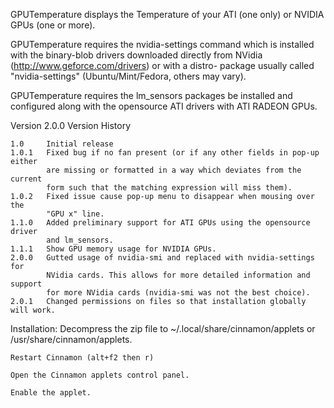 GPUTemperature displays the Temperature of your ATI (one only) or NVIDIA GPUs (one or more).

GPUTemperature requires the nvidia-settings command which is installed with the binary-blob
drivers downloaded directly from NVidia (http://www.geforce.com/drivers) or with a distro-
package usually called "nvidia-settings" (Ubuntu/Mint/Fedora, others may vary).

GPUTemperature requires the lm_sensors packages be installed and configured 
along with the opensource ATI drivers with ATI RADEON GPUs.

Version 2.0.0
Version History

	1.0		Initial release
	1.0.1	Fixed bug if no fan present (or if any other fields in pop-up either
			are missing or formatted in a way which deviates from the current
			form such that the matching expression will miss them).
	1.0.2	Fixed issue cause pop-up menu to disappear when mousing over the
			"GPU x" line.
	1.1.0	Added preliminary support for ATI GPUs using the opensource driver
			and lm_sensors.
	1.1.1	Show GPU memory usage for NVIDIA GPUs.
	2.0.0	Gutted usage of nvidia-smi and replaced with nvidia-settings for
			NVidia cards. This allows for more detailed information and support
			for more NVidia cards (nvidia-smi was not the best choice).
	2.0.1	Changed permissions on files so that installation globally will work.

Installation:
	Decompress the zip file to ~/.local/share/cinnamon/applets or /usr/share/cinnamon/applets.

	Restart Cinnamon (alt+f2 then r)

	Open the Cinnamon applets control panel.

	Enable the applet.
